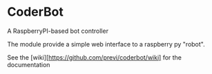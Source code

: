 CoderBot
========

A RaspberryPI-based bot controller

The module provide a simple web interface to a raspberry py "robot".

See the [wiki][https://github.com/previ/coderbot/wiki] for the documentation



